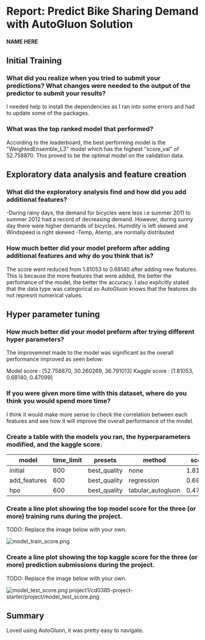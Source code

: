 # Report: Predict Bike Sharing Demand with AutoGluon Solution
#### NAME HERE

## Initial Training
### What did you realize when you tried to submit your predictions? What changes were needed to the output of the predictor to submit your results?
I needed help to install the dependencies as I ran into some errors and had to update some of the packages.

### What was the top ranked model that performed?
According to the leaderboard, the best performing model is the "WeightedEnsemble_L3" model which has the highest "score_val" of 52.758870. This proved to be the optimal model on the validation data.

## Exploratory data analysis and feature creation
### What did the exploratory analysis find and how did you add additional features?
-During rainy days, the demand for bicycles were less i.e summer 2011 to summer 2012 had a record of decreasing demand. However, during sunny day there were higher demands of bicycles.
Humidity is left skewed and Windspeed is right skewed -Temp, Atemp, are normally distributed

### How much better did your model preform after adding additional features and why do you think that is?
The score went reduced from 1.81053 to 0.68140 after adding new features. This is because the more features that were added, the better the perfomance of the model, the better the accuracy. I also explicitly stated that the data type was categorical so AutoGluon knows that the features do not represnt numerical values.


## Hyper parameter tuning
### How much better did your model preform after trying different hyper parameters?
The improvemnet made to the model was significant as the overall performance improved as seen below:

Model score : [52.758870, 30.260269, 36.791013] Kaggle score : [1.81053, 0.68140, 0.47099]

### If you were given more time with this dataset, where do you think you would spend more time?
I think it would make more sense to check the correlation between each features and see how it will improve the overall performance of the model.

### Create a table with the models you ran, the hyperparameters modified, and the kaggle score.
|model|time_limit|presets|method|score|
|--|--|--|--|--|
|initial|600|best_quality|none|1.81053|
|add_features|600|best_quality|regression|0.68140|
|hpo|600|best_quality|tabular_autogluon|0.47099|

### Create a line plot showing the top model score for the three (or more) training runs during the project.

TODO: Replace the image below with your own.

![model_train_score.png](project1/cd0385-project-starter/project/model_train_score.png)
### Create a line plot showing the top kaggle score for the three (or more) prediction submissions during the project.

TODO: Replace the image below with your own.

![model_test_score.png](img/model_test_score.png)
project1/cd0385-project-starter/project/model_test_score.png
## Summary
Loved using AutoGluon, it was pretty easy to navigate.
